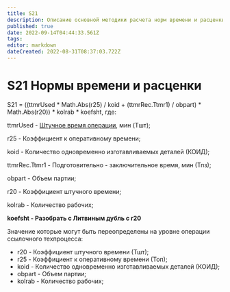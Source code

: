 ```yaml
---
title: S21 
description: Описание основной методики расчета норм времени и расценки
published: true
date: 2022-09-14T04:44:33.561Z
tags: 
editor: markdown
dateCreated: 2022-08-31T08:37:03.722Z
---
```


# S21 Нормы времени и расценки

S21 = ((ttmrUsed \* Math.Abs(r25) / koid + (ttmrRec.Ttmr1) / obpart) \* Math.Abs(r20)) \* kolrab \* koefsht, где:

ttmrUsed - [Штучное время операции](raschet-shtuchnogo-vremeni.md), мин (Tшт);

r25 - Коэффициент к оперативному времени;

koid - Количество одновременно изготавливаемых деталей (КОИД);

ttmrRec.Ttmr1 - Подготовительно - заключительное время, мин (Тпз);

obpart - Объем партии;

r20 - Коэффициент штучного времени;

kolrab - Количество рабочих;

**koefsht - Разобрать с Литвиным дубль с r20**

Значение которые могут быть переопределены на уровне операции ссылочного техпроцесса:

* r20 - Коэффициент штучного времени (Тшт);
* r25 - Коэффициент к оперативному времени (Топ);
* koid - Количество одновременно изготавливаемых деталей (КОИД);
* obpart - Объем партии;
* kolrab - Количество рабочих;
